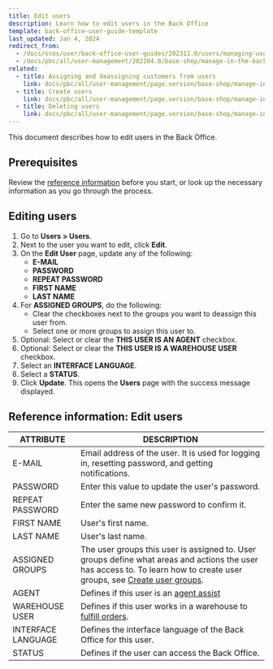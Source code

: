 ```yaml
---
title: Edit users
description: Learn how to edit users in the Back Office
template: back-office-user-guide-template
last_updated: Jan 4, 2024
redirect_from:
  - /docs/scos/user/back-office-user-guides/202311.0/users/managing-users/editing-users.html
  - /docs/pbc/all/user-management/202204.0/base-shop/manage-in-the-back-office/manage-users/edit-users.html
related:
  - title: Assigning and deassigning customers from users
    link: docs/pbc/all/user-management/page.version/base-shop/manage-in-the-back-office/manage-users/assign-and-deassign-customers-from-users.html
  - title: Create users
    link: docs/pbc/all/user-management/page.version/base-shop/manage-in-the-back-office/manage-users/create-users.html
  - title: Deleting users
    link: docs/pbc/all/user-management/page.version/base-shop/manage-in-the-back-office/manage-users/delete-users.html
---
```


This document describes how to edit users in the Back Office.

## Prerequisites

Review the [reference information](#reference-information-editing-users) before you start, or look up the necessary information as you go through the process.

## Editing users

1. Go to **Users&nbsp;<span aria-label="and then">></span> Users**.
2. Next to the user you want to edit, click **Edit**.
3. On the **Edit User** page, update any of the following:
    * **E-MAIL**
    * **PASSWORD**
    * **REPEAT PASSWORD**
    * **FIRST NAME**
    * **LAST NAME**
4. For **ASSIGNED GROUPS**, do the following:
    * Clear the checkboxes next to the groups you want to deassign this user from.
    * Select one or more groups to assign this user to.
5. Optional: Select or clear the **THIS USER IS AN AGENT** checkbox.
6. Optional: Select or clear the **THIS USER IS A WAREHOUSE USER** checkbox.
7. Select an **INTERFACE LANGUAGE**.
8. Select a **STATUS**.
9. Click **Update**.
    This opens the **Users** page with the success message displayed.

## Reference information: Edit users

| ATTRIBUTE | DESCRIPTION |
| --- | --- |
| E-MAIL | Email address of the user. It is used for logging in, resetting password, and getting notifications. |
| PASSWORD | Enter this value to update the user's password. |
| REPEAT PASSWORD | Enter the same new password to confirm it. |
| FIRST NAME | User's first name. |
| LAST NAME | User's last name. |
| ASSIGNED GROUPS | The user groups this user is assigned to. User groups define what areas and actions the user has access to. To learn how to create user groups, see [Create user groups](/docs/pbc/all/user-management/{{page.version}}/base-shop/manage-in-the-back-office/manage-user-groups/create-user-groups.html). |
| AGENT | Defines if this user is an [agent assist](/docs/pbc/all/user-management/{{page.version}}/base-shop/agent-assist-feature-overview.html) |
| WAREHOUSE USER| Defines if this user works in a warehouse to [fulfill orders](/docs/pbc/all/warehouse-management-system/{{page.version}}/unified-commerce/fulfillment-app-overview.html). |
| INTERFACE LANGUAGE | Defines the interface language of the Back Office for this user. |
| STATUS | Defines if the user can access the Back Office. |
